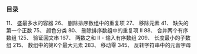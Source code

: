 ### 目录
11、 盛最多水的容器
26、 删除排序数组中的重复项
27、 移除元素
41、 缺失的第一个正数
75、 颜色分类
80、 删除排序数组中的重复项 II
88、 合并两个有序数组
125、 验证回文串
167、 两数之和 II - 输入有序数组
209、 长度最小的子数组
215、 数组中的第K个最大元素
283、 移动零
345、 反转字符串中的元音字母
